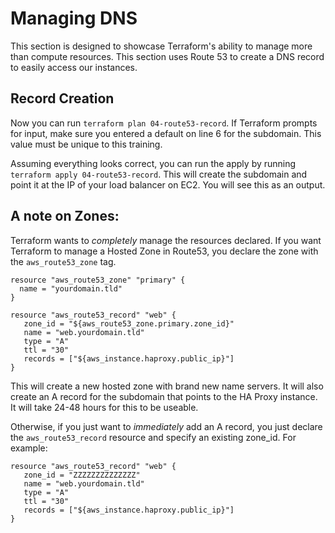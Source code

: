 Managing DNS
============
This section is designed to showcase Terraform's ability to manage more than
compute resources. This section uses Route 53 to create a DNS record to easily
access our instances.

Record Creation
---------------
Now you can run `terraform plan 04-route53-record`. If Terraform prompts
for input, make sure you entered a default on line 6 for the subdomain. This
value must be unique to this training.

Assuming everything looks correct, you can run the apply by running
`terraform apply 04-route53-record`. This will create the subdomain and
point it at the IP of your load balancer on EC2. You will see this as an
output.

A note on Zones:
----------------
Terraform wants to *completely* manage the resources declared. If you want Terraform
to manage a Hosted Zone in Route53, you declare the zone with the `aws_route53_zone` tag.

```
resource "aws_route53_zone" "primary" {
  name = "yourdomain.tld"
}

resource "aws_route53_record" "web" {
   zone_id = "${aws_route53_zone.primary.zone_id}"
   name = "web.yourdomain.tld"
   type = "A"
   ttl = "30"
   records = ["${aws_instance.haproxy.public_ip}"]
}
```

This will create a new hosted zone with brand new name servers. It will also create an A record
for the subdomain that points to the HA Proxy instance. It will take 24-48 hours for
this to be useable.

Otherwise, if you just want to *immediately* add an A record, you just declare the
`aws_route53_record` resource and specify an existing zone_id. For example:

```
resource "aws_route53_record" "web" {
   zone_id = "ZZZZZZZZZZZZZZ"
   name = "web.yourdomain.tld"
   type = "A"
   ttl = "30"
   records = ["${aws_instance.haproxy.public_ip}"]
}

```
